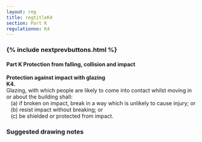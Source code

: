 ```yaml
---
layout: reg
title: regtitleK4
section: Part K
regulationno: K4
---
```


<div class="panel panel-primary">
  <div class="panel-heading">
    <h3 class="panel-title">
      {% include nextprevbuttons.html %}
        <h4>Part K Protection from falling, collision and impact</h4>
    </h3>
  </div>
  <div class="panel-body">
    <p>
        <strong>Protection against impact with glazing</strong><br>
        <strong>K4.</strong><br>
            Glazing, with which people are likely to come into contact whilst moving in or about the building shall:<br>
            &nbsp;&nbsp;&nbsp;(a) if broken on impact, break in a way which is unlikely to cause injury; or<br>
            &nbsp;&nbsp;&nbsp;(b) resist impact without breaking; or<br>
            &nbsp;&nbsp;&nbsp;(c) be shielded or protected from impact.
    </p>
  </div>
</div>



### Suggested drawing notes
